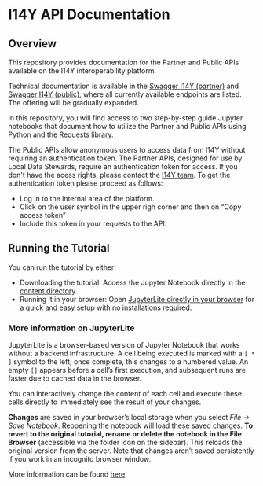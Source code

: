 # I14Y API Documentation
## Overview
This repository provides documentation for the Partner and Public APIs available on the I14Y interoperability platform.

Technical documentation is available in the [Swagger I14Y (partner)](https://apiconsole.i14y.admin.ch/partner/v1/index.html) and [Swagger I14Y (public)](https://apiconsole.i14y.admin.ch/public/v1/index.html), where all currently available endpoints are listed. The offering will be gradually expanded.

In this repository, you will find access to two step-by-step guide Jupyter notebooks that document how to utilize the Partner and Public APIs using Python and the [Requests library](https://requests.readthedocs.io/en/latest/user/quickstart/). 

The Public APIs allow anonymous users to access data from I14Y without requiring an authentication token. The Partner APIs, designed for use by Local Data Stewards, require an authentication token for access. If you don't have the acess rights, please contact the [I14Y team](mailto:i14y@bfs.admin.ch). To get the authentication token please proceed as follows: 

- Log in to the internal area of the platform.
- Click on the user symbol in the upper righ corner and then on “Copy access token”
- Include this token in your requests to the API.
  
## Running the Tutorial
You can run the tutorial by either:

- Downloading the tutorial: Access the Jupyter Notebook directly in the [content directory](https://github.com/I14Y-ch/tutorials/tree/main/content).
- Running it in your browser: Open [JupyterLite directly in your browser](https://i14y-ch.github.io/tutorials/lab/index.html?path=Local+Data+Steward+user_API%27s+documentation_ABN.ipynb) for a quick and easy setup with no installations required.
  
### More information on JupyterLite
JupyterLite is a browser-based version of Jupyter Notebook that works without a backend infrastructure. A cell being executed is marked with a `[ * ]` symbol to the left; once complete, this changes to a numbered value. An empty `[]` appears before a cell’s first execution, and subsequent runs are faster due to cached data in the browser.

You can interactively change the content of each cell and execute these cells directly to immediately see the result of your changes. 

**Changes** are saved in your browser’s local storage when you select *File -> Save Notebook*. Reopening the notebook will load these saved changes. **To revert to the original tutorial, rename or delete the notebook in the File Browser** (accessible via the folder icon on the sidebar). This reloads the original version from the server. Note that changes aren’t saved persistently if you work in an incognito browser window.

More information can be found [here](https://docs.jupyter.org/en/latest/#what-is-a-notebook).

